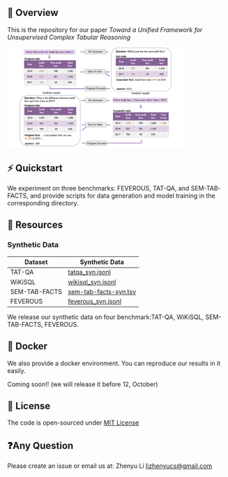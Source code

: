 ## 🏴󠁶󠁵󠁭󠁡󠁰󠁿 Overview

This is the repository for our paper *Toward a Unified Framework for Unsupervised Complex Tabular Reasoning*

<img src="./framework.png" alt="framework" style="zoom:40%;" />

## ⚡️ Quickstart

We experiment on three benchmarks: FEVEROUS, TAT-QA, and SEM-TAB-FACTS, and provide scripts for data generation and model training in the corresponding directory.

##  🏰 Resources

### Synthetic Data

 Dataset | Synthetic Data 
----|----
TAT-QA | [tatqa_syn.jsonl](https://drive.google.com/file/d/1mpcTMqgG_YdfYIxnOHfBUfawNhXuLWwC/view?usp=sharing)
WiKiSQL | [wikisql_syn.jsonl](https://drive.google.com/file/d/1-xHnOV81Eg5RiT3G-ur6C67nhnbu-_JA/view?usp=sharing)
SEM-TAB-FACTS | [sem-tab-facts-syn.tsv](https://drive.google.com/file/d/1ZcF1NFlrKvXB_3NB1HBBIited81gGjOs/view?usp=sharing)
FEVEROUS | [feverous_syn.jsonl](https://drive.google.com/file/d/1S4NHfeb2lw8jnDIfWDOFRk8heTPxdeiU/view?usp=sharing) 

We release our synthetic data on four benchmark:TAT-QA, WiKiSQL, SEM-TAB-FACTS, FEVEROUS.

## 🤗 Docker
We also provide a docker environment. You can reproduce our results in it easily.

Coming soon!! (we will release it before 12, October)

## 📝 License

The code is open-sourced under [MIT License](LICENSE)

## ❓Any Question

Please create an issue or email us at: Zhenyu Li lizhenyucs@gmail.com
